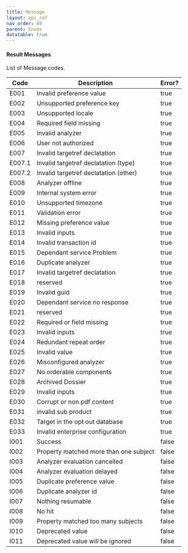 ```yaml
---
title: Message
layout: api_ref
nav_order: 89
parent: Enums
datatable: true
---
```


#### Result Messages

List of Message codes.   

<div class="datatable-begin"></div>

| Code   | Description                             | Error? |
|--------|-----------------------------------------|--------|
| E001   | Invalid preference value                | true   |
| E002   | Unsupported preference key              | true   |
| E003   | Unsupported locale                      | true   |
| E004   | Required field missing                  | true   |
| E005   | Invalid analyzer                        | true   |
| E006   | User not authorized                     | true   |
| E007   | Invalid targetref declatation           | true   |
| E007.1 | Invalid targetref declatation (type)    | true   |
| E007.2 | Invalid targetref declatation (other)   | true   |
| E008   | Analyzer offline                        | true   |
| E009   | Internal system error                   | true   |
| E010   | Unsupported timezone                    | true   |
| E011   | Validation error                        | true   |
| E012   | Missing preference value                | true   |
| E013   | Invalid inputs                          | true   |
| E014   | Invalid transaction id                  | true   |
| E015   | Dependant service Problem               | true   |
| E016   | Duplicate analyzer                      | true   |
| E017   | Invalid targetref declatation           | true   |
| E018   | reserved                                | true   |
| E019   | Invalid guid                            | true   |
| E020   | Dependant service no response           | true   |
| E021   | reserved                                | true   |
| E022   | Required or field missing               | true   |
| E023   | Invalid inputs                          | true   |
| E024   | Redundant repeat order                  | true   |
| E025   | Invalid value                           | true   |
| E026   | Misconfigured analyzer                  | true   |
| E027   | No orderable components                 | true   |
| E028   | Archived Dossier                        | true   |
| E029   | Invalid inputs                          | true   |
| E030   | Corrupt or non pdf content              | true   |
| E031   | invalid sub product                     | true   |
| E032   | Target in the opt out database          | true   |
| E033   | Invalid enterprise configuration        | true   |
| I001   | Success                                 | false  |
| I002   | Property matched more than one subject  | false  |
| I003   | Analyzer evaluation cancelled           | false  |
| I004   | Analyzer evaluation delayed             | false  |
| I005   | Duplicate preference value              | false  |
| I006   | Duplicate analyzer id                   | false  |
| I007   | Nothing resumable                       | false  |
| I008   | No hit                                  | false  |
| I009   | Property matched too many subjects      | false  |
| I010   | Deprecated value                        | false  |
| I011   | Deprecated value will be ignored        | false  |
    
    

<div class="datatable-end"></div>
